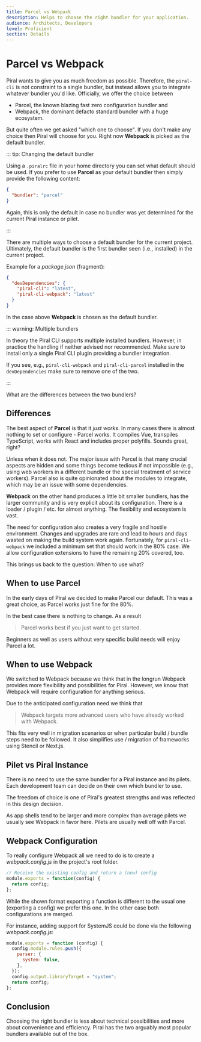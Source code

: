 ```yaml
---
title: Parcel vs Webpack
description: Helps to choose the right bundler for your application.
audience: Architects, Developers
level: Proficient
section: Details
---
```


# Parcel vs Webpack

Piral wants to give you as much freedom as possible. Therefore, the `piral-cli` is not constraint to a single bundler, but instead allows you to integrate whatever bundler you'd like. Officially, we offer the choice between

- Parcel, the known blazing fast zero configuration bundler and
- Webpack, the dominant defacto standard bundler with a huge ecosystem.

But quite often we get asked "which one to choose". If you don't make any choice then Piral will choose for you. Right now **Webpack** is picked as the default bundler.

::: tip: Changing the default bundler

Using a `.piralrc` file in your home directory you can set what default should be used. If you prefer to use **Parcel** as your default bundler then simply provide the following content:

```json
{
  "bundler": "parcel"
}
```

Again, this is only the default in case no bundler was yet determined for the current Piral instance or pilet.

:::

There are multiple ways to choose a default bundler for the current project. Ultimately, the default bundler is the first bundler seen (i.e., installed) in the current project.

Example for a *package.json* (fragment):

```json
{
  "devDependencies": {
    "piral-cli": "latest",
    "piral-cli-webpack": "latest"
  }
}
```

In the case above **Webpack** is chosen as the default bundler.

::: warning: Multiple bundlers

In theory the Piral CLI supports multiple installed bundlers. However, in practice the handling if neither advised nor recommended. Make sure to install only a single Piral CLI plugin providing a bundler integration.

If you see, e.g., `piral-cli-webpack` and `piral-cli-parcel` installed in the `devDependencies` make sure to remove one of the two.

:::

What are the differences between the two bundlers?

## Differences

The best aspect of **Parcel** is that it *just works*. In many cases there is almost nothing to set or configure - Parcel works. It compiles Vue, transpiles TypeScript, works with React and includes proper polyfills. Sounds great, right?

Unless when it does not. The major issue with Parcel is that many crucial aspects are hidden and some things become tedious if not impossible (e.g., using web workers in a different bundle or the special treatment of service workers). Parcel also is quite opinionated about the modules to integrate, which may be an issue with some dependencies.

**Webpack** on the other hand produces a little bit smaller bundlers, has the larger community and is very explicit about its configuration. There is a loader / plugin / etc. for almost anything. The flexibility and ecosystem is vast.

The need for configuration also creates a very fragile and hostile environment. Changes and upgrades are rare and lead to hours and days wasted on making the build system work again. Fortunately, for `piral-cli-webpack` we included a minimum set that should work in the 80% case. We allow configuration extensions to have the remaining 20% covered, too.

This brings us back to the question: When to use what?

## When to use Parcel

In the early days of Piral we decided to make Parcel our default. This was a great choice, as Parcel works just fine for the 80%.

In the best case there is nothing to change. As a result

> Parcel works best if you just want to get started.

Beginners as well as users without very specific build needs will enjoy Parcel a lot.

## When to use Webpack

We switched to Webpack because we think that in the longrun Webpack provides more flexibility and possibilities for Piral. However, we know that Webpack will require configuration for anything serious.

Due to the anticipated configuration need we think that

> Webpack targets more advanced users who have already worked with Webpack.

This fits very well in migration scenarios or when particular build / bundle steps need to be followed. It also simplifies use / migration of frameworks using Stencil or Next.js.

## Pilet vs Piral Instance

There is no need to use the same bundler for a Piral instance and its pilets. Each development team can decide on their own which bundler to use.

The freedom of choice is one of Piral's greatest strengths and was reflected in this design decision.

As app shells tend to be larger and more complex than average pilets we usually see Webpack in favor here. Pilets are usually well off with Parcel.

## Webpack Configuration

To really configure Webpack all we need to do is to create a *webpack.config.js* in the project's root folder.

```js
// Receive the existing config and return a (new) config
module.exports = function(config) {
  return config;
};
```

While the shown format exporting a function is different to the usual one (exporting a config) we prefer this one. In the other case both configurations are merged.

For instance, adding support for SystemJS could be done via the following *webpack.config.js*:

```js
module.exports = function (config) {
  config.module.rules.push({
    parser: {
      system: false,
    },
  });
  config.output.libraryTarget = "system";
  return config;
};
```

## Conclusion

Choosing the right bundler is less about technical possibilities and more about convenience and efficiency. Piral has the two arguably most popular bundlers available out of the box.
